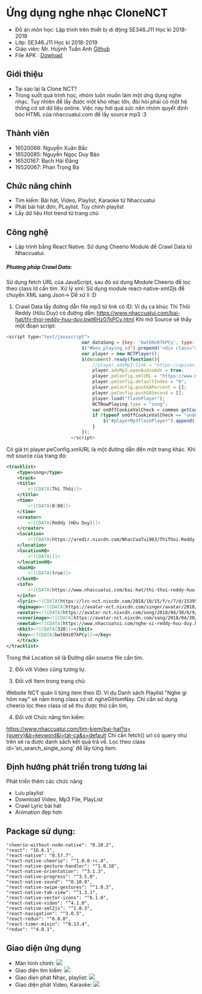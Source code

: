 # Ứng dụng nghe nhạc CloneNCT

- Đồ án môn học: Lập trình trên thiết bị di động SE346.J11 Học kì 2018-2019
- Lớp: SE346.J11 Học kì 2018-2019
- Giáo viên: Mr. Huỳnh Tuấn Anh [Github](https://github.com/anhhna/ "Github")
- File APK : [Dowload](https://https://drive.google.com/file/d/14CyZS1GcypA276Kq-itQ6F0JwDPJb7p6/view?usp=sharing)


## Giới thiệu
- Tại sao lại là Clone NCT?
- Trong suốt quá trình học, nhóm luôn muốn làm một ứng dụng nghe nhạc. Tuy nhiên để lấy được một kho nhạc lớn, đòi hỏi phải có một hệ thống cơ sở dữ liệu online. Việc này hơi quá sức nên nhóm quyết định bóc HTML của nhaccuatui.com để lấy source mp3 :3

## Thành viên
- 16520068: Nguyễn Xuân Bắc
- 16520085: Nguyễn Ngọc Duy Bảo
- 16520167: Bạch Hải Đăng
- 16520067: Phan Trọng Ba

## Chức năng chính
- Tìm kiếm: Bài hát, Video, Playlist, Karaoke từ Nhaccuatui
- Phát bài hát đơn, PLaylist. Tùy chỉnh playlist
- Lấy dữ liệu Hot trend từ trang chủ

## Công nghệ 
- Lập trình bằng React Native. Sử dụng Cheerio Module để Crawl Data từ Nhaccuatui.
#####  Phương pháp Crawl Data:
Sử dụng fetch URL của JavaScript, sau đó sử dụng Module Cheerio để lọc theo class Id cần tìm.
Xử lý xml: Sử dụng module react-native-xml2js để chuyển XML sang Json-> Dễ xử lí :D 
1. Crawl Data lấy đường dẫn file mp3 từ link có ID:
Ví dụ ca khúc Thì Thôi Reddy (Hữu Duy) có đường dẫn: https://www.nhaccuatui.com/bai-hat/thi-thoi-reddy-huu-duy.bwt6Hz07kPCy.html
Khi mở Source sẽ thấy một đoạn script:
```javascript
<script type="text/javascript">
                            var dataSong = {key: 'bwt6Hz07kPCy', type: 'song'};
                            $("#box_playing_id").prepend('<div class="adsZoneMp3"><div id="S_Inner" class="nqc-zone"></div></div><div id="S_Corner" class="ads_80_120 nqc-zone" style="display:none;"></div></div>');
                            var player = new NCTPlayer();
                            $(document).ready(function(){
                                //player.adsMp3.link = "https://apinas.nct.vn/v4/delivery?zl=S_Inner";    
                                player.adsMp3.openAudioAds = true;
                                player.peConfig.xmlURL = "https://www.nhaccuatui.com/flash/xml?html5=true&key1=d9e32dba6ef4322ad211335af305ea47";
                                player.peConfig.defaultIndex = "0";
                                player.peConfig.pushGAPercent = [];
                                player.peConfig.pushGASecond = [];
                                player.load("flashPlayer");
                                NCTNowPlaying.type = "song";
                                var onOffCookieValCheck = common.getCookie(NCTAdv.onOffAdvCookie);
                                if (typeof onOffCookieValCheck == "undefined" || onOffCookieValCheck == null || onOffCookieValCheck == "") {
                                    $("#playerMp3flashPlayer").append('<div id="S_HotCorner" class="nqc-zone" style="display:none;"></div>');
                                }
                            });
                        </script>
```
Có giá trị  player.peConfig.xmlURL là một đường dẫn đến một trang khác. Khi mở source của trang đó:
```xml
<tracklist>
    <type>song</type>
    <track>
    <title>
        <![CDATA[Thì Thôi]]>
    </title>
    <time>
        <![CDATA[0:00]]>
    </time>
    <creator>
        <![CDATA[Reddy (Hữu Duy)]]>
    </creator>
    <location>
        <![CDATA[https://aredir.nixcdn.com/NhacCuaTui963/ThiThoi-Reddy-5461229.mp3?st=gYgshVwl7zpJxcK9XAdeFg&e=1545533052]]>
    </location>
    <locationHQ>
        <![CDATA[]]>
    </locationHQ>
    <hasHQ>
        <![CDATA[true]]>
    </hasHQ>
    <info>
        <![CDATA[https://www.nhaccuatui.com/bai-hat/thi-thoi-reddy-huu-duy.bwt6Hz07kPCy.html]]>
    </info>
    <lyric><![CDATA[https://lrc-nct.nixcdn.com/2018/10/15/f/c/7/d/1539593095253.lrc]]></lyric>
    <bgimage><![CDATA[https://avatar-nct.nixcdn.com/singer/avatar/2018/10/04/c/d/0/b/1538635157374_600.jpg]]></bgimage>
    <avatar><![CDATA[https://avatar-nct.nixcdn.com/song/2018/04/30/b/9/b/6/1525060858674.jpg]]></avatar>
    <coverimage><![CDATA[https://avatar-nct.nixcdn.com/song/2018/04/30/b/9/b/6/1525060858674_500.jpg]]></coverimage>
    <newtab><![CDATA[https://www.nhaccuatui.com/nghe-si-reddy-huu-duy.html]]></newtab>
    <kbit><![CDATA[320]]></kbit>
    <key><![CDATA[bwt6Hz07kPCy]]></key>
    </track>
</tracklist>
```
Trong thẻ Location sẽ là Đường dẫn source file cần tìm.

2. Đối với Video cũng tương tự.

3. Đối với Item trong trang chủ: 

Website NCT quản lí từng item theo ID. Ví dụ Danh sách Playlist "Nghe gì hôm nay" sẽ nằm trong class có id: ngheGiHomNay. Chỉ cần sử dụng cheerio lọc theo class id sẽ thu được thứ cần tìm, 

4. Đối với Chức năng tìm kiếm:

https://www.nhaccuatui.com/tim-kiem/bai-hat?q={query}&b=keyword&l=tat-ca&s=default
Chỉ cần fetch() url có query như trên sẽ ra được danh sách kết quả trả về. 
Lọc theo class id='sn_search_single_song' để lấy từng item.

## Định hướng phát triển trong tương lai
Phát triển thêm các chức năng
- Lưu playlist
- Download Video, Mp3 File, PlayList
- Crawl Lyric bài hát
- Animation đẹp hơn

## Package sử dụng:

    "cheerio-without-node-native": "0.20.2",
    "react": "16.6.1",
    "react-native": "0.57.7",
    "react-native-cheerio": "^1.0.0-rc.4",
    "react-native-gesture-handler": "^1.0.10",
    "react-native-orientation": "^3.1.3",
    "react-native-progress": "^3.5.0",
    "react-native-sound": "^0.10.9",
    "react-native-swipe-gestures": "^1.0.3",
    "react-native-tab-view": "^1.3.1",
    "react-native-vector-icons": "^6.1.0",
    "react-native-video": "^4.1.0",
    "react-native-xml2js": "^1.0.3",
    "react-navigation": "^3.0.5",
    "react-redux": "^6.0.0",
    "react-timer-mixin": "^0.13.4",
    "redux": "^4.0.1",

## Giao diện ứng dụng
- Màn hình chính:
![](https://i.imgur.com/xKDXUbJ.png)
- Giao diện tìm kiếm:
![](https://i.imgur.com/fCpA62u.png)
- Giao diẹn phát Nhạc, playlist:
![](https://i.imgur.com/oWauPfZ.png)
- Giao diện phát Video, Karaoke:
![](https://i.imgur.com/7y6NdwW.png?2)
